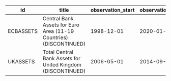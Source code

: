 | id        | title                                                              | observation_start   | observation_end   |
|-----------|--------------------------------------------------------------------|---------------------|-------------------|
| ECBASSETS | Central Bank Assets for Euro Area (11-19 Countries) (DISCONTINUED) | 1998-12-01          | 2020-01-01        |
| UKASSETS  | Total Central Bank Assets for United Kingdom (DISCONTINUED)        | 2006-05-01          | 2014-09-01        |